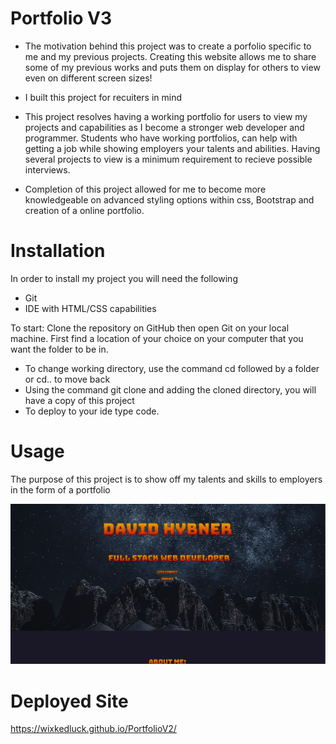 # Portfolio V3

- The motivation behind this project was to create a porfolio specific to me and my previous projects. Creating this website allows me to share some of my previous
works and puts them on display for others to view even on different screen sizes! 

- I built this project for recuiters in mind

- This project resolves having a working portfolio for users to view my projects and capabilities as I become a stronger web developer and programmer. Students who have working portfolios, can help with getting a job while showing employers your talents and abilities. Having several projects to view is a minimum requirement to recieve possible interviews. 

- Completion of this project allowed for me to become more knowledgeable on advanced styling options within css, Bootstrap and creation of a online portfolio. 


# Installation
In order to install my project you will need the following

- Git
- IDE with HTML/CSS capabilities 

To start: 
Clone the repository on GitHub then open Git on your local machine. First find a location of your choice on your computer that you want the folder to be in.
- To change working directory, use the command cd followed by a folder or cd.. to move back  
- Using the command git clone and adding the cloned directory, you will have a copy of this project
- To deploy to your ide type code. 

# Usage 
The purpose of this project is to show off my talents and skills to employers in the form of a portfolio  


![PortfolioV2](./Assets/images/V3.PNG)



# Deployed Site
https://wixkedluck.github.io/PortfolioV2/



